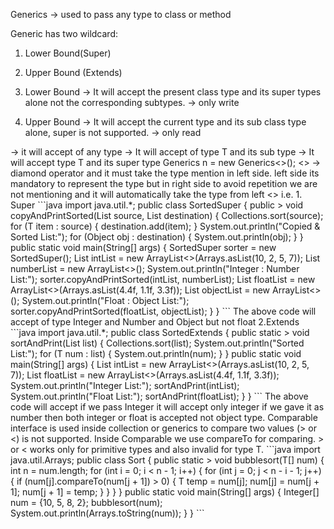 Generics -> used to pass any type to class or method

Generic has two wildcard:

  1. Lower Bound(Super)
    
  2. Upper Bound (Extends)

1. Lower Bound -> It will accept the present class type and its super types alone not the corresponding subtypes. -> only write
 
2. Upper Bound -> It will accept the current type and its sub class type alone, super is not supported. -> only read

<?> -> it will accept of any type

<? extends T> -> It will accept of type T and its sub type

<? super T> -> It will accept type T and its super type

Generics<T> n = new Generics<>();

<> -> diamond operator and it must take the type mention in left side. 

left side its mandatory to represent the type but in right side to avoid repetition we are not mentioning and it will automatically take the type from left <> i.e. <T>

1. Super

```java

import java.util.*;
public class SortedSuper {
public <T extends Comparable<T>> void copyAndPrintSorted(List<T> source, List<? super T> destination) {
     Collections.sort(source); 
        for (T item : source) {
            destination.add(item);
        }
        System.out.println("Copied & Sorted List:");
        for (Object obj : destination) { 
            System.out.println(obj);
        }
    }
    public static void main(String[] args) {
    
        SortedSuper sorter = new SortedSuper();
        List<Integer> intList = new ArrayList<>(Arrays.asList(10, 2, 5, 7));
        List<Number> numberList = new ArrayList<>();

        System.out.println("Integer : Number List:");
        sorter.copyAndPrintSorted(intList, numberList);  

        List<Float> floatList = new ArrayList<>(Arrays.asList(4.4f, 1.1f, 3.3f));
        List<Object> objectList = new ArrayList<>();

        System.out.println("Float : Object List:");
        sorter.copyAndPrintSorted(floatList, objectList);
    }
}

```
The above code will accept of type Integer and Number and Object but not float

2.Extends

```java

import java.util.*;
public class SortedExtends {
    public static <T extends Number & Comparable<T>> void sortAndPrint(List<T> list) {
        Collections.sort(list); 
        System.out.println("Sorted List:");
        for (T num : list) {
            System.out.println(num);
        }
    }
    public static void main(String[] args) {
        List<Integer> intList = new ArrayList<>(Arrays.asList(10, 2, 5, 7));
        List<Float> floatList = new ArrayList<>(Arrays.asList(4.4f, 1.1f, 3.3f));

        System.out.println("Integer List:");
        sortAndPrint(intList);  

        System.out.println("Float List:");
        sortAndPrint(floatList);
    }
}

```
The above code will accept if we pass Integer it will accept only integer if we gave it as number then both integer or float is accepted not object type.




Comparable interface is used inside collection or generics to compare two values (> or <) is not supported.

Inside Comparable we use compareTo for comparing.

> or < works only for primitive types and also invalid for type T.

```java
import java.util.Arrays;
public class Sort {
    public static <T extends Comparable<T>> void bubblesort(T[] num) {
        int n = num.length;
        for (int i = 0; i < n - 1; i++) {
            for (int j = 0; j < n - i - 1; j++) {
                if (num[j].compareTo(num[j + 1]) > 0) {
                    T temp = num[j];
                    num[j] = num[j + 1];
                    num[j + 1] = temp;
                }
            }
        }
    }

    public static void main(String[] args) {
        Integer[] num = {10, 5, 8, 2};
        bubblesort(num);
        System.out.println(Arrays.toString(num));
    }
}
```


